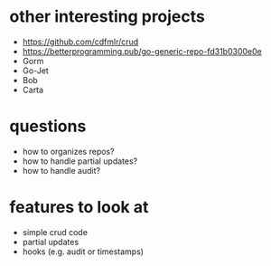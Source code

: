 # other interesting projects

- https://github.com/cdfmlr/crud
- https://betterprogramming.pub/go-generic-repo-fd31b0300e0e
- Gorm
- Go-Jet
- Bob
- Carta

# questions
- how to organizes repos?
- how to handle partial updates?
- how to handle audit?


# features to look at

- simple crud code
- partial updates
- hooks (e.g. audit or timestamps)